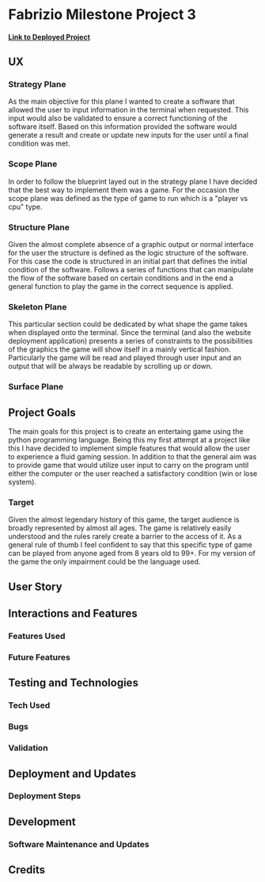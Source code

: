 # Fabrizio Milestone Project 3
#### [Link to Deployed Project]()
## UX
### Strategy Plane
As the main objective for this plane I wanted to create a software that allowed the user to input information in the terminal when requested. This input would also be validated to ensure a correct functioning of the software itself. Based on this information provided the software would generate a result and create or update new inputs for the user until a final condition was met.
### Scope Plane
In order to follow the blueprint layed out in the strategy plane I have decided that the best way to implement them was a game. For the occasion the scope plane was defined as the type of game to run which is a "player vs cpu" type. 
### Structure Plane
Given the almost complete absence of a graphic output or normal interface for the user the structure is defined as the logic structure of the software. For this case the code is structured in an initial part that defines the initial condition of the software. Follows a series of functions that can manipulate the flow of the software based on certain conditions and in the end a general function to play the game in the correct sequence is applied.
### Skeleton Plane
This particular section could be dedicated by what shape the game takes when displayed onto the terminal. Since the terminal (and also the website deployment application) presents a series of constraints to the possibilities of the graphics the game will show itself in a mainly vertical fashion. Particularly the game will be read and played through user input and an output that will be always be readable by scrolling up or down.
### Surface Plane
## Project Goals
The main goals for this project is to create an entertaing game using the python programming language. Being this my first attempt at a project like this I have decided to implement simple features that would allow the user to experience a fluid gaming session. In addition to that the general aim was to provide game that would utilize user input to carry on the program until either the computer or the user reached a satisfactory condition (win or lose system).
### Target 
Given the almost legendary history of this game, the target audience is broadly represented by almost all ages. The game is relatively easily understood and the rules rarely create a barrier to the access of it. As a general rule of thumb I feel confident to say that this specific type of game can be played from anyone aged from 8 years old to 99+. For my version of the game the only impairment could be the language used.
## User Story
## Interactions and Features
### Features Used
### Future Features
## Testing and Technologies
### Tech Used
### Bugs
### Validation
## Deployment and Updates
### Deployment Steps
## Development
### Software Maintenance and Updates
## Credits